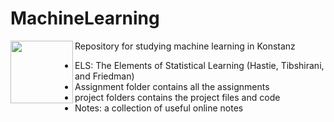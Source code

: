 
# MachineLearning

<img align="left" width="100" height="100" src="https://images.app.goo.gl/QwqTk4Fk23G9Bvyo6">

Repository for studying machine learning in Konstanz

* ELS: The Elements of Statistical Learning (Hastie, Tibshirani, and Friedman)
* Assignment folder contains all the assignments
* project folders contains the project files and code
* Notes: a collection of useful online notes

